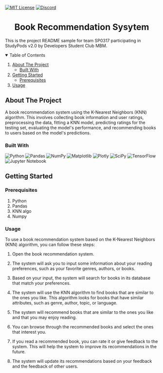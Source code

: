 <!-- PROJECT SHIELDS -->

[![MIT License][license-shield]][license-url]
[![Discord][discord-shield]][discord-url]

<h1 align="center">Book Recommendation Sysytem</h1>

This is the project README sample for team SP0317 participating in StudyPods v2.0 by Developers Student Club MBM.

<details open="open">
  <summary>Table of Contents</summary>
  <ol>
    <li>
      <a href="#about-the-project">About The Project</a>
      <ul>
        <li><a href="#built-with">Built With</a></li>
      </ul>
    </li>
    <li>
      <a href="#getting-started">Getting Started</a>
      <ul>
        <li><a href="#prerequisites">Prerequisites</a></li>
      </ul>
    </li>
    <li><a href="#usage">Usage</a></li>
  </ol>
</details>

## About The Project

A book recommendation system using the K-Nearest Neighbors (KNN) algorithm. This involves collecting book information and user ratings, preprocessing the data, fitting a KNN model, predicting ratings for the testing set, evaluating the model's performance, and recommending books to users based on the model's predictions.

### Built With

![Python](https://img.shields.io/badge/python-3670A0?style=for-the-badge&logo=python&logoColor=ffdd54) 
![Pandas](https://img.shields.io/badge/pandas-%23150458.svg?style=for-the-badge&logo=pandas&logoColor=white)
![NumPy](https://img.shields.io/badge/numpy-%23013243.svg?style=for-the-badge&logo=numpy&logoColor=white)
![Matplotlib](https://img.shields.io/badge/Matplotlib-%23ffffff.svg?style=for-the-badge&logo=Matplotlib&logoColor=black)
![Plotly](https://img.shields.io/badge/Plotly-%233F4F75.svg?style=for-the-badge&logo=plotly&logoColor=white)
![SciPy](https://img.shields.io/badge/SciPy-%230C55A5.svg?style=for-the-badge&logo=scipy&logoColor=%white)
![TensorFlow](https://img.shields.io/badge/TensorFlow-%23FF6F00.svg?style=for-the-badge&logo=TensorFlow&logoColor=white)
![Jupyter Notebook](https://img.shields.io/badge/jupyter-%23FA0F00.svg?style=for-the-badge&logo=jupyter&logoColor=white)

## Getting Started

### Prerequisites

1. Python
2. Pandas
3. KNN algo 
4. Numpy 

### Usage
To use a book recommendation system based on the K-Nearest Neighbors (KNN) algorithm, you can follow these steps:

1. Open the book recommendation system.

2. The system will ask you to input some information about your reading preferences, such as your favorite genres, authors, or books.

3. Based on your input, the system will search for books in its database that match your preferences.

4. The system will use the KNN algorithm to find books that are similar to the ones you like. This algorithm looks for books that have similar attributes, such as genre, author, topic, or language.

5. The system will recommend books that are similar to the ones you like and that you may enjoy reading.

6. You can browse through the recommended books and select the ones that interest you.

7. If you read a recommended book, you can rate it or give feedback to the system. This will help the system to improve its recommendations in the future.

8. The system will update its recommendations based on your feedback and the feedback of other users.

<!-- MARKDOWN LINKS & IMAGES -->

[license-shield]: https://img.shields.io/github/license/dscmbm/StudyPods-v3.0?style=for-the-badge
[license-url]: https://github.com/dscmbm/StudyPods-v3.0/blob/main/LICENSE
[discord-shield]: https://img.shields.io/discord/864499877723504640?style=for-the-badge
[discord-url]: https://discord.gg/CGmhQpSSZD

